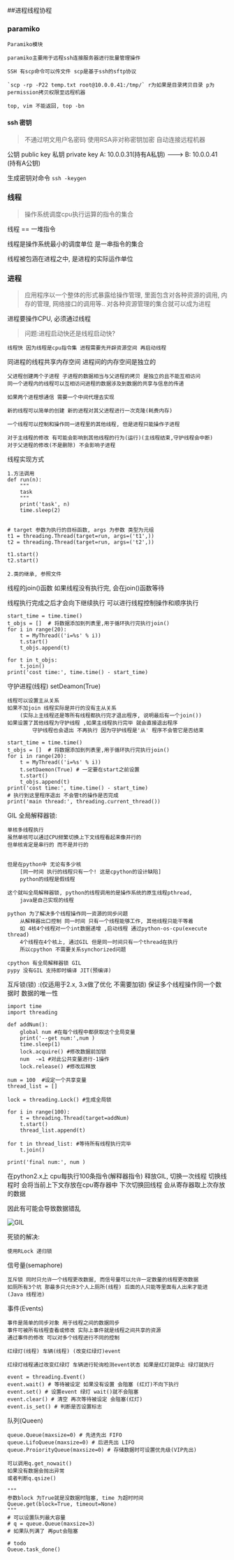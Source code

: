 ##进程线程协程


### paramiko

    Paramiko模块

    paramiko主要用于远程ssh连接服务器进行批量管理操作

    SSH 有scp命令可以传文件 scp是基于ssh的sftp协议

    `scp -rp -P22 temp.txt root@10.0.0.41:/tmp/` r为如果是目录拷贝目录 p为permission拷贝权限至远程机器

    top, vim 不能返回, top -bn


#### ssh 密钥
> 不通过明文用户名密码 使用RSA非对称密钥加密 自动连接远程机器

公钥 public key
私钥 private key
A: 10.0.0.31(持有A私钥) ---> B: 10.0.0.41 (持有A公钥)

生成密钥对命令 `ssh -keygen`


### 线程
> 操作系统调度cpu执行运算的指令的集合

线程 == 一堆指令

线程是操作系统最小的调度单位 是一串指令的集合

线程被包涵在进程之中, 是进程的实际运作单位


### 进程
> 应用程序以一个整体的形式暴露给操作管理, 里面包含对各种资源的调用,
内存的管理, 网络接口的调用等..
对各种资源管理的集合就可以成为进程


进程要操作CPU, 必须通过线程

> 问题:进程启动快还是线程启动快?

    线程快 因为线程是cpu指令集 进程需要先开辟资源空间 再启动线程

同进程的线程共享内存空间 进程间的内存空间是独立的

    父进程创建两个子进程 子进程的数据相当与父进程的拷贝 是独立的且不能互相访问
    同一个进程内的线程可以互相访问进程的数据涉及到数据的共享与信息的传递

    如果两个进程想通信 需要一个中间代理去实现

    新的线程可以简单的创建 新的进程对其父进程进行一次克隆(耗费内存)

    一个线程可以控制和操作同一进程里的其他线程, 但是进程只能操作子进程

    对于主线程的修改 有可能会影响到其他线程的行为(运行)(主线程结束,守护线程会中断)
    对于父进程的修改(不是删除) 不会影响子进程


线程实现方式

    1.方法调用
    def run(n):
        """
        task
        """
        print('task', n)
        time.sleep(2)


    # target 参数为执行的目标函数, args 为参数 类型为元组
    t1 = threading.Thread(target=run, args=('t1',))
    t2 = threading.Thread(target=run, args=('t2',))

    t1.start()
    t2.start()

    2.类的继承, 参照文件


线程的join()函数 如果线程没有执行完, 会在join()函数等待

线程执行完成之后才会向下继续执行 可以进行线程控制操作和顺序执行

    start_time = time.time()
    t_objs = []  # 将数据添加到列表里,用于循环执行完执行join()
    for i in range(20):
        t = MyThread(('i=%s' % i))
        t.start()
        t_objs.append(t)

    for t in t_objs:
        t.join()
    print('cost time:', time.time() - start_time)


守护进程(线程) setDeamon(True)

    线程可以设置主从关系
    如果不加join 线程实际是并行的没有主从关系
        (实际上主线程还是等所有线程都执行完才退出程序, 说明最后有一个join())
    如果设置了其他线程为守护线程 ,如果主线程执行完毕 就会直接退出程序
            守护线程也会退出 不再执行 因为守护线程是'从' 程序不会管它是否结束

    start_time = time.time()
    t_objs = []  # 将数据添加到列表里,用于循环执行完执行join()
    for i in range(20):
        t = MyThread(('i=%s' % i))
        t.setDaemon(True) # 一定要在start之前设置
        t.start()
        t_objs.append(t)
    print('cost time:', time.time() - start_time)
    # 执行到这里程序退出 不会管t的操作是否完成
    print('main thread:', threading.current_thread())


GIL 全局解释器锁:

    单核多线程执行
    虽然单核可以通过CPU频繁切换上下文线程看起来像并行的
    但单核肯定是串行的 而不是并行的


    但是在python中 无论有多少核
        [同一时间 执行的线程只有一个! 这是cpython的设计缺陷]
        python的线程是假线程

    这个就叫全局解释器锁, python的线程调用的是操作系统的原生线程pthread,
        java是自己实现的线程

    python 为了解决多个线程操作同一资源的同步问题
        从解释器出口控制 同一时间 只有一个线程能够工作, 其他线程只能干等着
        如 4核4个线程对一个int数据递增 ,启动线程 通过python-os-cpu(execute thread)
        4个线程在4个核上, 通过GIL 但是同一时间只有一个thread在执行
        所以cpython 不需要关系synchorized问题

    cpython 有全局解释器锁 GIL
    pypy 没有GIL 支持即时编译 JIT(预编译)


互斥锁(锁) :(仅适用于2.x, 3.x做了优化 不需要加锁) 保证多个线程操作同一个数据时 数据的唯一性

    import time
    import threading

    def addNum():
        global num #在每个线程中都获取这个全局变量
        print('--get num:',num )
        time.sleep(1)
        lock.acquire() #修改数据前加锁
        num  -=1 #对此公共变量进行-1操作
        lock.release() #修改后释放

    num = 100  #设定一个共享变量
    thread_list = []

    lock = threading.Lock() #生成全局锁

    for i in range(100):
        t = threading.Thread(target=addNum)
        t.start()
        thread_list.append(t)

    for t in thread_list: #等待所有线程执行完毕
        t.join()

    print('final num:', num )


在python2.x上 cpu每执行100条指令(解释器指令) 释放GIL, 切换一次线程
切换线程时 会将当前上下文存放在cpu寄存器中 下次切换回线程 会从寄存器取上次存放的数据

因此有可能会导致数据错乱

![GIL](http://images2015.cnblogs.com/blog/720333/201609/720333-20160909174150473-664853910.png)

死锁的解决:

    使用RLock 递归锁

信号量(semaphore)

    互斥锁 同时只允许一个线程更改数据, 而信号量可以允许一定数量的线程更改数据
    如厕所有3个坑 那最多只允许3个人上厕所(线程) 后面的人只能等里面有人出来才能进
    (Java 线程池)


事件(Events)

    事件是简单的同步对象 用于线程之间的数据同步
    事件可被所有线程查看或修改 实际上事件就是线程之间共享的资源
    通过事件的修改 可以对多个线程进行不同的控制

    红绿灯(线程) 车辆(线程) (改变红绿灯)event

    红绿灯线程通过改变红绿灯 车辆进行轮询检测event状态 如果是红灯就停止 绿灯就执行

    event = threading.Event()
    event.wait() # 等待被设定 如果没有设置 会阻塞 (红灯)不向下执行
    event.set() # 设置event 绿灯 wait()就不会阻塞
    event.clear() # 清空 再次等待被设定 会阻塞(红灯)
    event.is_set() # 判断是否设置标志

队列(Queen)

    queue.Queue(maxsize=0) # 先进先出 FIFO
    queue.LifoQueue(maxsize=0) # 后进先出 LIFO
    queue.ProiorityQueue(maxsize=0) # 存储数据时可设置优先级(VIP先出)

    可以调用q.get_nowait()
    如果没有数据会抛出异常
    或者判断q.qsize()

    """
    参数block 为True就是没数据时阻塞, time 为超时时间
    Queue.get(block=True, timeout=None)
    """
    # 可以设置队列最大容量
    # q = queue.Queue(maxsize=3)
    # 如果队列满了 再put会阻塞

    # todo
    Queue.task_done()